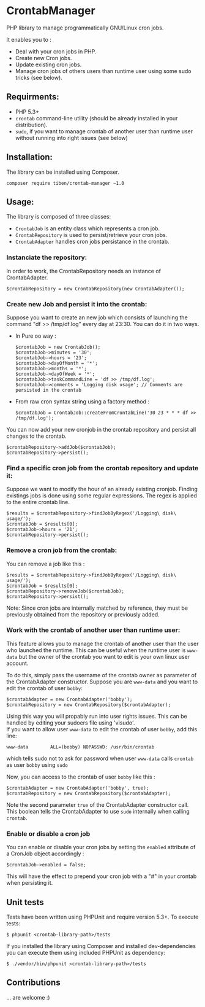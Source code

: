 CrontabManager
==============

PHP library to manage programmatically GNU/Linux cron jobs.

It enables you to :

-   Deal with your cron jobs in PHP.
-   Create new Cron jobs.
-   Update existing cron jobs.
-   Manage cron jobs of others users than runtime user using some sudo
    tricks (see below).

Requirments:
------------

-   PHP 5.3+
-   `crontab` command-line utility (should be already installed in your
    distribution).
-   `sudo`, if you want to manage crontab of another user than runtime
    user without running into right issues (see below)

Installation:
-------------

The library can be installed using Composer.

    composer require tiben/crontab-manager ~1.0

Usage:
------

The library is composed of three classes:

-   `CrontabJob` is an entity class which represents a cron job.
-   `CrontabRepository` is used to persist/retrieve your cron jobs.
-   `CrontabAdapter` handles cron jobs persistance in the crontab.

### Instanciate the repository:

In order to work, the CrontabRepository needs an instance of
CrontabAdapter.

``` {.php}
$crontabRepository = new CrontabRepository(new CrontabAdapter());
```

### Create new Job and persist it into the crontab:

Suppose you want to create an new job which consists of launching the
command "df &gt;&gt; /tmp/df.log" every day at 23:30. You can do it in
two ways.

-   In Pure oo way :

    ``` {.php}
    $crontabJob = new CrontabJob();
    $crontabJob->minutes = '30';
    $crontabJob->hours = '23';
    $crontabJob->dayOfMonth = '*';
    $crontabJob->months = '*';
    $crontabJob->dayOfWeek = '*';
    $crontabJob->taskCommandLine = 'df >> /tmp/df.log';
    $crontabJob->comments = 'Logging disk usage'; // Comments are persisted in the crontab
    ```

-   From raw cron syntax string using a factory method :

    ``` {.php}
    $crontabJob = CrontabJob::createFromCrontabLine('30 23 * * * df >> /tmp/df.log');
    ```

You can now add your new cronjob in the crontab repository and persist
all changes to the crontab.

``` {.php}
$crontabRepository->addJob($crontabJob);
$crontabRepository->persist();
```

### Find a specific cron job from the crontab repository and update it:

Suppose we want to modify the hour of an already existing cronjob.
Finding existings jobs is done using some regular expressions. The regex
is applied to the entire crontab line.

``` {.php}
$results = $crontabRepository->findJobByRegex('/Logging\ disk\ usage/');
$crontabJob = $results[0];
$crontabJob->hours = '21';
$crontabRepository->persist();
```

### Remove a cron job from the crontab:

You can remove a job like this :

``` {.php}
$results = $crontabRepository->findJobByRegex('/Logging\ disk\ usage/');
$crontabJob = $results[0];
$crontabRepository->removeJob($crontabJob);
$crontabRepository->persist();
```

Note: Since cron jobs are internally matched by reference, they must be
previously obtained from the repository or previously added.

### Work with the crontab of another user than runtime user:

This feature allows you to manage the crontab of another user than the
user who launched the runtime. This can be useful when the runtime user
is `www-data` but the owner of the crontab you want to edit is your own
linux user account.

To do this, simply pass the username of the crontab owner as parameter
of the CrontabAdapter constructor. Suppose you are `www-data` and you
want to edit the crontab of user `bobby`:

``` {.php}
$crontabAdapter = new CrontabAdapter('bobby');
$crontabRepository = new CrontabRepository($crontabAdapter);
```

Using this way you will propably run into user rights issues. This can
be handled by editing your sudoers file using 'visudo'.\
If you want to allow user `www-data` to edit the crontab of user
`bobby`, add this line:

    www-data        ALL=(bobby) NOPASSWD: /usr/bin/crontab

which tells sudo not to ask for password when user `www-data` calls
`crontab` as user `bobby` using `sudo`

Now, you can access to the crontab of user `bobby` like this :

``` {.php}
$crontabAdapter = new CrontabAdapter('bobby', true);
$crontabRepository = new CrontabRepository($crontabAdapter);
```

Note the second parameter `true` of the CrontabAdapter constructor call.
This boolean tells the CrontabAdapter to use `sudo` internally when
calling `crontab`.

### Enable or disable a cron job

You can enable or disable your cron jobs by setting the `enabled`
attribute of a CronJob object accordingly :

``` {.php}
$crontabJob->enabled = false;
```

This will have the effect to prepend your cron job with a "\#" in your
crontab when persisting it.

Unit tests
----------

Tests have been written using PHPUnit and require version 5.3+. To
execute tests:

    $ phpunit <crontab-library-path>/tests

If you installed the library using Composer and installed
dev-dependencies you can execute them using included PHPUnit as
dependency:

    $ ./vendor/bin/phpunit <crontab-library-path>/tests

Contributions
-------------

... are welcome :)
